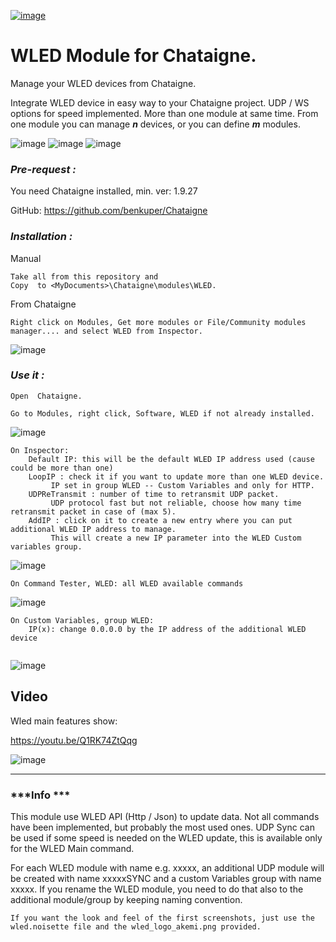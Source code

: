 [![image](https://user-images.githubusercontent.com/121941293/283798323-94bb9a2c-65b0-4d98-a483-e49d4d9b0eb1.png)](http://benjamin.kuperberg.fr/chataigne/en)

# **WLED Module for Chataigne.**

Manage your WLED devices from Chataigne. 

Integrate WLED device in easy way to your Chataigne project. UDP / WS options for speed implemented. 
More than one module at same time. From one module you can manage ***n*** devices, or you can define ***m*** modules.

![image](https://user-images.githubusercontent.com/121941293/217917087-ea2df590-351b-4227-a9d8-8c8d560901e5.png)
![image](https://user-images.githubusercontent.com/121941293/217917410-3da07bff-7557-4584-a38e-68da940dde93.png)
![image](https://user-images.githubusercontent.com/121941293/217919097-581316d6-cd22-4679-8509-b634ba67878a.png)

### ***Pre-request :***
You need Chataigne installed, min. ver: 1.9.27

GitHub: https://github.com/benkuper/Chataigne
### ***Installation :***

Manual
```
Take all from this repository and 
Copy  to <MyDocuments>\Chataigne\modules\WLED.
```
From Chataigne 
```
Right click on Modules, Get more modules or File/Community modules manager.... and select WLED from Inspector.
```
![image](https://user-images.githubusercontent.com/121941293/217872642-e380f4ef-6b3b-430d-8ec1-e5aedd09e587.png)


### ***Use it :***

```
Open  Chataigne.

Go to Modules, right click, Software, WLED if not already installed.
```
![image](https://user-images.githubusercontent.com/121941293/217875056-b8336e70-1c07-4d93-97de-dde0563a8046.png)


```
On Inspector:
	Default IP: this will be the default WLED IP address used (cause could be more than one)
	LoopIP : check it if you want to update more than one WLED device.
	     IP set in group WLED -- Custom Variables and only for HTTP.
	UDPReTransmit : number of time to retransmit UDP packet.
	     UDP protocol fast but not reliable, choose how many time retransmit packet in case of (max 5).
	AddIP : click on it to create a new entry where you can put additional WLED IP address to manage.
	     This will create a new IP parameter into the WLED Custom variables group.
```
![image](https://user-images.githubusercontent.com/121941293/217876721-c0be515b-d0a1-4bec-a425-339e973e9822.png)

```
On Command Tester, WLED: all WLED available commands
```
![image](https://user-images.githubusercontent.com/121941293/217877203-7e832d2c-993a-41f4-9977-47a753c166ce.png)

```
On Custom Variables, group WLED:
	IP(x): change 0.0.0.0 by the IP address of the additional WLED device
 
```
![image](https://user-images.githubusercontent.com/121941293/217877867-e991865b-5033-409a-b99b-73b650732ef6.png)

## Video
Wled main features show:

https://youtu.be/Q1RK74ZtQqg

![image](https://github.com/zak-45/WLED-Chataigne-Module/assets/121941293/89fa5472-8529-4f9e-9c58-c7a060471c31)

---


### ***Info ***

This module use WLED API (Http / Json) to update data. Not all commands have been implemented, but probably the most used ones. 
UDP Sync can be used if some speed is needed on the WLED update, this is available only for the WLED Main command.

For each WLED module with name e.g. xxxxx, an additional UDP module will be created with name xxxxxSYNC and 
a custom Variables group with name xxxxx. 
If you rename the WLED module, you need to do that also to the additional module/group by keeping naming convention.
```
If you want the look and feel of the first screenshots, just use the wled.noisette file and the wled_logo_akemi.png provided.

```
